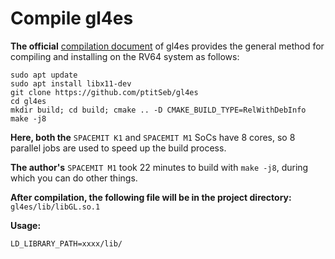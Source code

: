 # Compile gl4es

**The official** [compilation document](https://github.com/ptitSeb/gl4es/blob/master/COMPILE.md) of gl4es provides the general method for compiling and installing on the RV64 system as follows:

```
sudo apt update
sudo apt install libx11-dev
git clone https://github.com/ptitSeb/gl4es
cd gl4es
mkdir build; cd build; cmake .. -D CMAKE_BUILD_TYPE=RelWithDebInfo
make -j8
```

**Here, both the** `SPACEMIT K1` and `SPACEMIT M1` SoCs have 8 cores, so 8 parallel jobs are used to speed up the build process.

**The author's** `SPACEMIT M1` took 22 minutes to build with `make -j8`, during which you can do other things.

**After compilation, the following file will be in the project directory:** `gl4es/lib/libGL.so.1`

**Usage:**

```
LD_LIBRARY_PATH=xxxx/lib/
```
